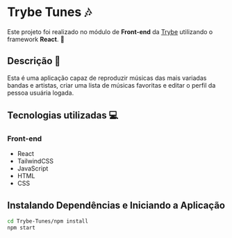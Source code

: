 # Trybe Tunes :notes:

Este projeto foi realizado no módulo de **Front-end** da [Trybe](https://www.betrybe.com/?utm_source=trybe.com.br) utilizando o framework **React**. :rocket:


## Descrição :mag_right:

Esta é uma aplicação capaz de reproduzir músicas das mais variadas bandas e artistas, criar uma lista de músicas favoritas e editar o perfil da pessoa usuária logada. 

## Tecnologias utilizadas :computer:

### Front-end

* React
* TailwindCSS
* JavaScript
* HTML
* CSS

## Instalando Dependências e Iniciando a Aplicação

```bash
cd Trybe-Tunes/npm install
npm start



